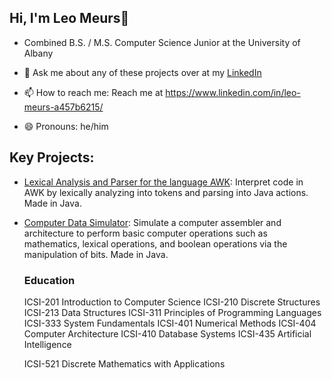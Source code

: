 ## Hi, I'm Leo Meurs👋
- Combined B.S. / M.S. Computer Science Junior at the University of Albany

- 💬 Ask me about any of these projects over at my [LinkedIn](https://www.linkedin.com/in/leo-meurs-a457b6215/)
- 📫 How to reach me:
        Reach me at https://www.linkedin.com/in/leo-meurs-a457b6215/
- 😄 Pronouns: he/him

## Key Projects:
- [Lexical Analysis and Parser for the language AWK](https://github.com/KaraML1/Lexical-Analysis-and-Parser-for-the-language-AWK):
          Interpret code in AWK by lexically analyzing into tokens and parsing into Java actions. Made in Java.
- [Computer Data Simulator](https://github.com/KaraML1/Computer-Data-Simulator/tree/main):
          Simulate a computer assembler and architecture to perform basic computer operations such as mathematics, lexical operations, and boolean operations via the manipulation of bits. Made in Java.

  ### Education
    ICSI-201 Introduction to Computer Science
    ICSI-210 Discrete Structures
    ICSI-213 Data Structures
    ICSI-311 Principles of Programming Languages
    ICSI-333 System Fundamentals
    ICSI-401 Numerical Methods
    ICSI-404 Computer Architecture
    ICSI-410 Database Systems
    ICSI-435 Artificial Intelligence
  
    ICSI-521 Discrete Mathematics with Applications


